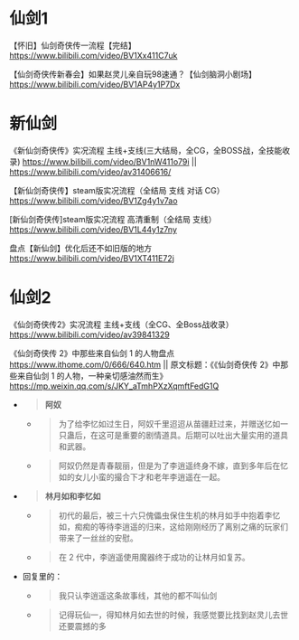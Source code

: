 
# 仙剑1

【怀旧】仙剑奇侠传一流程【完结】 https://www.bilibili.com/video/BV1Xx411C7uk

【仙剑奇侠传新春会】如果赵灵儿亲自玩98速通？【仙剑脑洞小剧场】 https://www.bilibili.com/video/BV1AP4y1P7Dx

# 新仙剑

《新仙剑奇侠传》实况流程 主线+支线(三大结局，全CG，全BOSS战，全技能收录) https://www.bilibili.com/video/BV1nW411o79i || https://www.bilibili.com/video/av31406616/

【新仙剑奇侠传】steam版实况流程（全结局 支线 对话 CG） https://www.bilibili.com/video/BV1Zg4y1v7ao

[新仙剑奇侠传]steam版实况流程 高清重制（全结局 支线） https://www.bilibili.com/video/BV1L44y1z7ny

盘点【新仙剑】优化后还不如旧版的地方 https://www.bilibili.com/video/BV1XT411E72j

# 仙剑2

《仙剑奇侠传2》实况流程 主线+支线（全CG、全Boss战收录） https://www.bilibili.com/video/av39841329

《仙剑奇侠传 2》中那些来自仙剑 1 的人物盘点 https://www.ithome.com/0/666/640.htm || 原文标题：《《仙剑奇侠传 2》中那些来自仙剑 1 的人物，一种亲切感油然而生》 https://mp.weixin.qq.com/s/JKY_aTmhPXzXqmftFedG1Q
- > **阿奴**
  * > 为了给李忆如过生日，阿奴千里迢迢从苗疆赶过来，并赠送忆如一只蛊后，在这可是重要的剧情道具。后期可以吐出大量实用的道具和武器。
  * > 阿奴仍然是青春靓丽，但是为了李逍遥终身不嫁，直到多年后在忆如的女儿小蛮的撮合下才和老年李逍遥在一起。
- > **林月如和李忆如**
  * > 初代的最后，被三十六只傀儡虫保住生机的林月如手中抱着李忆如，痴痴的等待李逍遥的归来，这给刚刚经历了离别之痛的玩家们带来了一丝丝的安慰。
  * > 在 2 代中，李逍遥使用魔器终于成功的让林月如复苏。
- 回复里的：
  * > 我只认李逍遥这条故事线，其他的都不叫仙剑
  * > 记得玩仙一，得知林月如去世的时候，我感觉要比找到赵灵儿去世还要震撼的多
